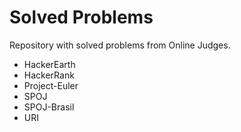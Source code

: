 # Solved Problems
Repository with solved problems from Online Judges.
* HackerEarth
* HackerRank
* Project-Euler
* SPOJ
* SPOJ-Brasil
* URI